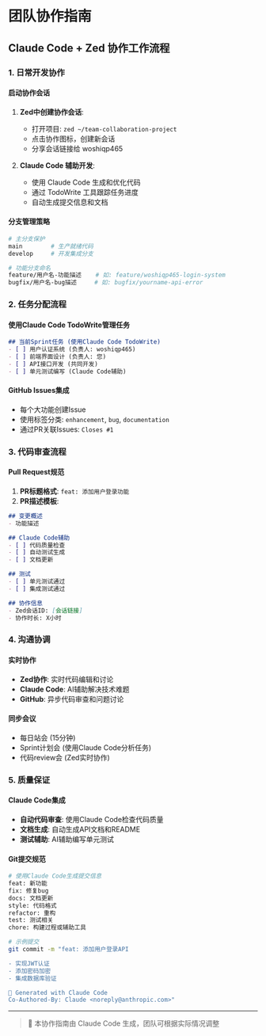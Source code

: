 # 团队协作指南

## Claude Code + Zed 协作工作流程

### 1. 日常开发协作

#### 启动协作会话
1. **Zed中创建协作会话**:
   - 打开项目: `zed ~/team-collaboration-project`
   - 点击协作图标，创建新会话
   - 分享会话链接给 woshiqp465

2. **Claude Code 辅助开发**:
   - 使用 Claude Code 生成和优化代码
   - 通过 TodoWrite 工具跟踪任务进度
   - 自动生成提交信息和文档

#### 分支管理策略
```bash
# 主分支保护
main        # 生产就绪代码
develop     # 开发集成分支

# 功能分支命名
feature/用户名-功能描述    # 如: feature/woshiqp465-login-system
bugfix/用户名-bug描述     # 如: bugfix/yourname-api-error
```

### 2. 任务分配流程

#### 使用Claude Code TodoWrite管理任务
```markdown
## 当前Sprint任务 (使用Claude Code TodoWrite)
- [ ] 用户认证系统 (负责人: woshiqp465)
- [ ] 前端界面设计 (负责人: 您)  
- [ ] API接口开发 (共同开发)
- [ ] 单元测试编写 (Claude Code辅助)
```

#### GitHub Issues集成
- 每个大功能创建Issue
- 使用标签分类: `enhancement`, `bug`, `documentation`
- 通过PR关联Issues: `Closes #1`

### 3. 代码审查流程

#### Pull Request规范
1. **PR标题格式**: `feat: 添加用户登录功能`
2. **PR描述模板**:
```markdown
## 变更概述
- 功能描述

## Claude Code辅助
- [ ] 代码质量检查
- [ ] 自动测试生成
- [ ] 文档更新

## 测试
- [ ] 单元测试通过
- [ ] 集成测试通过

## 协作信息
- Zed会话ID: [会话链接]
- 协作时长: X小时
```

### 4. 沟通协调

#### 实时协作
- **Zed协作**: 实时代码编辑和讨论
- **Claude Code**: AI辅助解决技术难题
- **GitHub**: 异步代码审查和问题讨论

#### 同步会议
- 每日站会 (15分钟)
- Sprint计划会 (使用Claude Code分析任务)
- 代码review会 (Zed实时协作)

### 5. 质量保证

#### Claude Code集成
- **自动代码审查**: 使用Claude Code检查代码质量
- **文档生成**: 自动生成API文档和README
- **测试辅助**: AI辅助编写单元测试

#### Git提交规范
```bash
# 使用Claude Code生成提交信息
feat: 新功能
fix: 修复bug  
docs: 文档更新
style: 代码格式
refactor: 重构
test: 测试相关
chore: 构建过程或辅助工具

# 示例提交
git commit -m "feat: 添加用户登录API

- 实现JWT认证
- 添加密码加密
- 集成数据库验证

🤖 Generated with Claude Code
Co-Authored-By: Claude <noreply@anthropic.com>"
```

---
> 📝 本协作指南由 Claude Code 生成，团队可根据实际情况调整